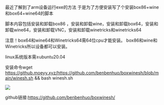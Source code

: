 最近了解到了arm设备运行exe的方法
于是为了方便安装写了个安装box86+wine和box64+wine64的脚本

脚本内容包括安装和卸载box86 ，安装和卸载wine，安装和卸载box64，安装和卸载wine64，安装和卸载VNC，安装和卸载winetricks和winetricks64

注意！box64和wine64和Winetricks64需64位cpu才能安装。
box86和wine和Winetricks所以设备都可以安装。

linux系统版本需≥ubuntu20.04

安装命令wget https://github.moeyy.xyz/https://github.com/benbenhuo/boxwinesh/blob/main/winesh.sh && bash winesh.sh

![](https://github.com/benbenhuo/boxwinesh/blob/main/1.png)

github链接:https://github.com/benbenhuo/boxwinesh/
